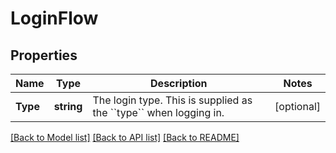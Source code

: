 # LoginFlow

## Properties

Name | Type | Description | Notes
------------ | ------------- | ------------- | -------------
**Type** | **string** | The login type. This is supplied as the &#x60;&#x60;type&#x60;&#x60; when logging in. | [optional] 

[[Back to Model list]](../README.md#documentation-for-models) [[Back to API list]](../README.md#documentation-for-api-endpoints) [[Back to README]](../README.md)


